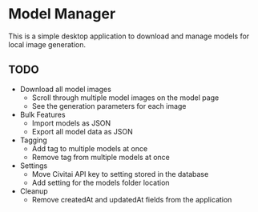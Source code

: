 # Model Manager
This is a simple desktop application to download and manage models for local image generation.

## TODO
- Download all model images
    - Scroll through multiple model images on the model page
    - See the generation parameters for each image
- Bulk Features
    - Import models as JSON
    - Export all model data as JSON
- Tagging
    - Add tag to multiple models at once
    - Remove tag from multiple models at once
- Settings
    - Move Civitai API key to setting stored in the database
    - Add setting for the models folder location
- Cleanup
    - Remove createdAt and updatedAt fields from the application